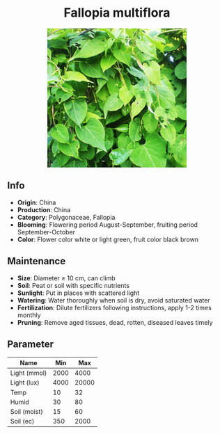 <h1 align='center'>Fallopia multiflora</h1>
<p align="center">
    <img 
        align='center'
        width='320'
        src="../images/fallopia multiflora.png" 
        alt='Fallopia multiflora' />
</p>

## Info

 - **Origin**: China
 - **Production**: China
 - **Category**: Polygonaceae, Fallopia
 - **Blooming**: Flowering period August-September, fruiting period September-October
 - **Color**: Flower color white or light green, fruit color black brown

## Maintenance

 - **Size**: Diameter ≥ 10 cm, can climb
 - **Soil**: Peat or soil with specific nutrients
 - **Sunlight**: Put in places with scattered light
 - **Watering**: Water thoroughly when soil is dry, avoid saturated water
 - **Fertilization**: Dilute fertilizers following instructions, apply 1-2 times monthly
 - **Pruning**: Remove aged tissues, dead, rotten, diseased leaves timely

## Parameter

| Name         | Min  | Max   |
|--------------|------|-------|
| Light (mmol) | 2000 | 4000  |
| Light (lux)  | 4000 | 20000 |
| Temp         | 10    | 32    |
| Humid        | 30   | 80    |
| Soil (moist) | 15   | 60    |
| Soil (ec)    | 350  | 2000  |